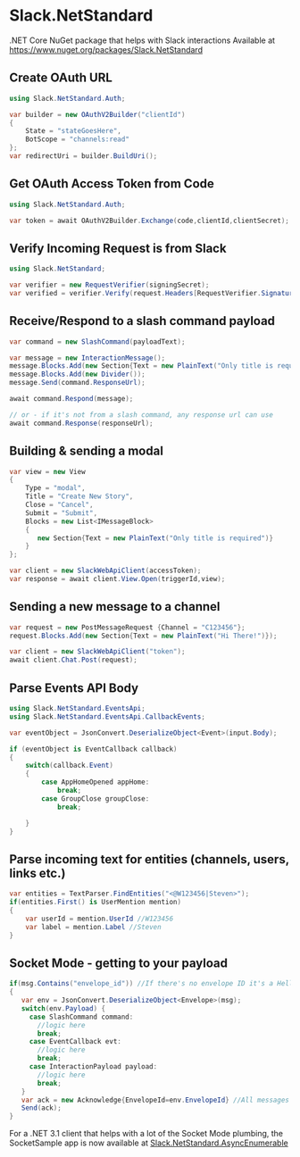 # Slack.NetStandard
.NET Core NuGet package that helps with Slack interactions
Available at https://www.nuget.org/packages/Slack.NetStandard

## Create OAuth URL

```csharp
using Slack.NetStandard.Auth;

var builder = new OAuthV2Builder("clientId")
{
    State = "stateGoesHere", 
    BotScope = "channels:read"
};
var redirectUri = builder.BuildUri();
```

## Get OAuth Access Token from Code

```csharp
using Slack.NetStandard.Auth;

var token = await OAuthV2Builder.Exchange(code,clientId,clientSecret);
```


## Verify Incoming Request is from Slack

```csharp
using Slack.NetStandard;

var verifier = new RequestVerifier(signingSecret);
var verified = verifier.Verify(request.Headers[RequestVerifier.SignatureHeaderName], long.Parse(request.Headers[RequestVerifier.TimestampHeaderName]), request.Body);
```

## Receive/Respond to a slash command payload

```csharp
var command = new SlashCommand(payloadText);

var message = new InteractionMessage();
message.Blocks.Add(new Section{Text = new PlainText("Only title is required")});
message.Blocks.Add(new Divider());
message.Send(command.ResponseUrl);

await command.Respond(message);

// or - if it's not from a slash command, any response url can use
await command.Response(responseUrl);
```

## Building & sending a modal

```csharp
var view = new View
{
    Type = "modal",
    Title = "Create New Story",
    Close = "Cancel",
    Submit = "Submit",
    Blocks = new List<IMessageBlock>
    {
       new Section{Text = new PlainText("Only title is required")}
    }
};

var client = new SlackWebApiClient(accessToken);
var response = await client.View.Open(triggerId,view);
```

## Sending a new message to a channel

```csharp
var request = new PostMessageRequest {Channel = "C123456"};
request.Blocks.Add(new Section{Text = new PlainText("Hi There!")});

var client = new SlackWebApiClient("token");
await client.Chat.Post(request);
```

## Parse Events API Body

```csharp
using Slack.NetStandard.EventsApi;
using Slack.NetStandard.EventsApi.CallbackEvents;

var eventObject = JsonConvert.DeserializeObject<Event>(input.Body);

if (eventObject is EventCallback callback)
{
    switch(callback.Event)
    {
        case AppHomeOpened appHome:
            break;
        case GroupClose groupClose:
            break;

    }
}
```

## Parse incoming text for entities (channels, users, links etc.)
```csharp
var entities = TextParser.FindEntities("<@W123456|Steven>");
if(entities.First() is UserMention mention)
{
    var userId = mention.UserId //W123456
    var label = mention.Label //Steven
}
```

## Socket Mode - getting to your payload
```csharp
if(msg.Contains("envelope_id")) //If there's no envelope ID it's a Hello or Disconnect object
{
   var env = JsonConvert.DeserializeObject<Envelope>(msg);
   switch(env.Payload) {
     case SlashCommand command:
       //logic here
       break;
     case EventCallback evt: 
       //logic here
       break;
     case InteractionPayload payload:
       //logic here
       break;
   }
   var ack = new Acknowledge{EnvelopeId=env.EnvelopeId} //All messages must be acknowledged within a few seconds
   Send(ack);
}
```
For a .NET 3.1 client that helps with a lot of the Socket Mode plumbing, the SocketSample app is now available at [Slack.NetStandard.AsyncEnumerable](https://www.nuget.org/packages/Slack.NetStandard.AsyncEnumerable)